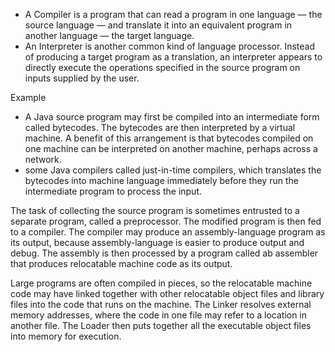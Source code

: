 * A Compiler is a program that can read a program in one language — the source language — and translate it into an equivalent program in another language — the target language. 
* An Interpreter is another common kind of language processor. Instead of producing a target program as a translation, an interpreter appears to directly execute the operations specified in the source program on inputs supplied by the user.

Example
* A Java source program may first be compiled into an intermediate form called bytecodes. The bytecodes are then interpreted by a virtual machine. A benefit of this arrangement is that bytecodes compiled on one machine can be interpreted on another machine, perhaps across a network.
* some Java compilers called just-in-time compilers, which translates the bytecodes into machine language immediately before they run the intermediate program to process the input.

The task of collecting the source program is sometimes entrusted to a separate program, called a preprocessor. The modified program is then fed to a compiler. The compiler may produce an assembly-language program as its output, because assembly-language is easier to produce output and debug. The assembly is then processed by  a program called ab assembler that produces relocatable machine code as its output.

Large programs are often compiled in pieces, so the relocatable machine code may have linked together with other relocatable object files and library files into the code that runs on the machine. The Linker resolves external memory addresses, where the code in one file may refer to a location in another file. The Loader then puts together all the executable object files into memory for execution.

